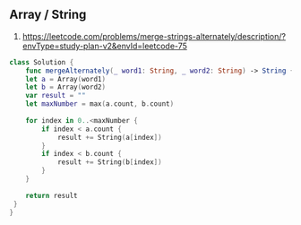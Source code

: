 ## Array / String
1. https://leetcode.com/problems/merge-strings-alternately/description/?envType=study-plan-v2&envId=leetcode-75
```swift
class Solution {
    func mergeAlternately(_ word1: String, _ word2: String) -> String {
    let a = Array(word1)
    let b = Array(word2)
    var result = ""
    let maxNumber = max(a.count, b.count)
    
    for index in 0..<maxNumber {
        if index < a.count {
            result += String(a[index])
        }
        if index < b.count {
            result += String(b[index])
        }
    }
    
    return result
 }
}
```
